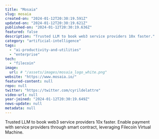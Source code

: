 ```yaml
---
title: "Mosaia"
slug: mosaia
created-on: "2024-01-12T20:30:19.591Z"
updated-on: "2024-01-12T20:30:19.621Z"
published-on: "2024-01-12T20:30:19.636Z"
featured: false
description: "Trusted LLM to book web3 service providers 10x faster."
category: "artificial-intelligence"
tags:
  - "ai-productivity-and-utilities"
  - "enterprise"
tech:
  - "filecoin"
image:
  url: # "/assets/images/mosaia_logo_white.png"
website: "https://www.mosaia.io/"
featured-content: null
repo: null
twitter: "https://twitter.com/cyrildelattre"
video-url: null
year-joined: "2024-01-12T20:30:19.649Z"
news-update: null
metadata: null
---
```


Trusted LLM to book web3 service providers 10x faster. Enable payment with service providers through smart contract, leveraging Filecoin Virtual Machine.
